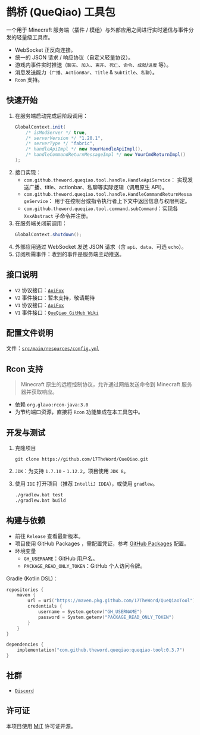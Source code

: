 # 鹊桥 (QueQiao) 工具包

一个用于 Minecraft 服务端（插件 / 模组）与外部应用之间进行实时通信与事件分发的轻量级工具库。

- WebSocket 正反向连接。
- 统一的 JSON 请求 / 响应协议（自定义轻量协议）。
- 游戏内事件实时推送（`聊天`、`加入`、`离开`、`死亡`、`命令`、`成就`/`进度` 等）。
- 消息发送能力（`广播`、`ActionBar`、`Title` & `Subtitle`、`私聊`）。
- `Rcon` 支持。

## 快速开始

1. 在服务端启动完成后阶段调用：
   ```java
   GlobalContext.init(
       /* isModServer */ true,
       /* serverVersion */ "1.20.1",
       /* serverType */ "fabric",
       /* handleApiImpl */ new YourHandleApiImpl(),
       /* handleCommandReturnMessageImpl */ new YourCmdReturnImpl()
   );
   ```
2. 接口实现：
    - `com.github.theword.queqiao.tool.handle.HandleApiService`： 实现发送广播、title、actionbar、私聊等实际逻辑（调用原生
      API）。
    - `com.github.theword.queqiao.tool.handle.HandleCommandReturnMessageService`： 用于在控制台或指令执行者上下文中返回信息与权限判定。
    - `com.github.theword.queqiao.tool.command.subCommand`：实现各 `XxxAbstract` 子命令并注册。
3. 在服务端关闭前调用：
   ```java
   GlobalContext.shutdown();
   ```
4. 外部应用通过 WebSocket 发送 JSON 请求（含 `api`、`data`、可选 `echo`）。
5. 订阅所需事件：收到的事件是服务端主动推送。

## 接口说明

- `V2` 协议接口：[`ApiFox`](https://vbnucidgma.apifox.cn/)
- `V2` 事件接口：暂未支持，敬请期待
- `V1` 协议接口：[`ApiFox`](https://rxylncffzr.apifox.cn)
- `V1` 事件接口：[`QueQiao GitHub Wiki`](https://github.com/17TheWord/QueQiao/wiki/4.-%E5%9F%BA%E6%9C%AC%E4%BA%8B%E4%BB%B6%E7%B1%BB%E5%9E%8B)

## 配置文件说明

文件：[`src/main/resources/config.yml`](./src/main/resources/config.yml)

## Rcon 支持

> Minecraft 原生的远程控制协议，允许通过网络发送命令到 Minecraft 服务器并获取响应。

- 依赖 `org.glavo:rcon-java:3.0`
- 为节约端口资源，直接将 `Rcon` 功能集成在本工具包中。

## 开发与测试

1. 克隆项目

    ```shell
    git clone https://github.com/17TheWord/QueQiao.git
    ```

2. `JDK`：为支持 `1.7.10` - `1.12.2`，项目使用 `JDK 8`。

3. 使用 `IDE` 打开项目（推荐 `IntelliJ IDEA`），或使用 `gradlew`。

    ```bash
    ./gradlew.bat test
    ./gradlew.bat build
    ```

## 构建与依赖

- 前往 `Release` 查看最新版本。
- 项目使用 GitHub Packages ，需配置凭证，参考 [GitHub Packages](https://docs.github.com/zh/packages) 配置。
- 环境变量
    - `GH_USERNAME`：GitHub 用户名。
    - `PACKAGE_READ_ONLY_TOKEN`：GitHub 个人访问令牌。

Gradle (Kotlin DSL)：

```kotlin
repositories {
    maven {
        url = uri("https://maven.pkg.github.com/17TheWord/QueQiaoTool")
        credentials {
            username = System.getenv("GH_USERNAME")
            password = System.getenv("PACKAGE_READ_ONLY_TOKEN")
        }
    }
}

dependencies {
    implementation("com.github.theword.queqiao:queqiao-tool:0.3.7")
}
```

## 社群

- [`Discord`](https://discord.gg/SBUkMYsyf2)

## 许可证

本项目使用 [MIT](./LICENSE) 许可证开源。
